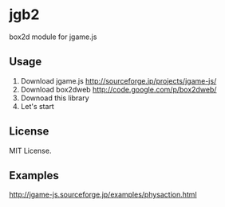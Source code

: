 jgb2
====

box2d module for jgame.js

## Usage

1. Download jgame.js http://sourceforge.jp/projects/jgame-js/
2. Download box2dweb http://code.google.com/p/box2dweb/
3. Downoad this library
4. Let's start


## License
MIT License.


## Examples
http://jgame-js.sourceforge.jp/examples/physaction.html
